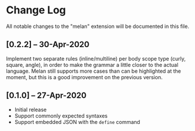 # Change Log

All notable changes to the "melan" extension will be documented in this file.

<!-- See: http://keepachangelog.com/ -->

## [0.2.2] – 30-Apr-2020

Implement two separate rules (inline/multiline) per body scope type (curly, square, angle), in order to make the grammar a little closer to the actual language.
Melan still supports more cases than can be highlighted at the moment, but this is a good improvement on the previous version.

## [0.1.0] – 27-Apr-2020

- Initial release
- Support commonly expected syntaxes
- Support embedded JSON with the `define` command
